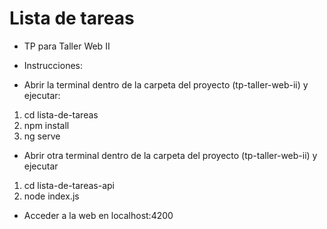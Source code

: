 # Lista de tareas
- TP para Taller Web II
- Instrucciones:

- Abrir la terminal dentro de la carpeta del proyecto (tp-taller-web-ii) y ejecutar: 

1. cd lista-de-tareas
2. npm install
3. ng serve

- Abrir otra terminal dentro de la carpeta del proyecto (tp-taller-web-ii) y ejecutar

1. cd lista-de-tareas-api
2. node index.js

- Acceder a la web en localhost:4200
